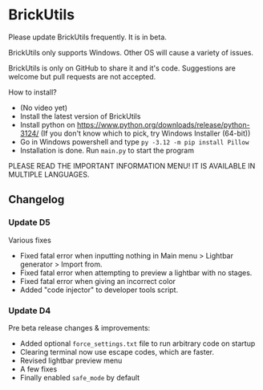 # BrickUtils

Please update BrickUtils frequently. It is in beta.

BrickUtils only supports Windows. Other OS will cause a variety of issues.

BrickUtils is only on GitHub to share it and it's code.
Suggestions are welcome but pull requests are not accepted.

How to install?
- (No video yet)
- Install the latest version of BrickUtils
- Install python on https://www.python.org/downloads/release/python-3124/
(If you don't know which to pick, try Windows Installer (64-bit))
- Go in Windows powershell and type `py -3.12 -m pip install Pillow`
- Installation is done. Run `main.py` to start the program

PLEASE READ THE IMPORTANT INFORMATION MENU! IT IS AVAILABLE IN MULTIPLE LANGUAGES.

## Changelog

### Update D5
Various fixes
- Fixed fatal error when inputting nothing in Main menu > Lightbar generator > Import from.
- Fixed fatal error when attempting to preview a lightbar with no stages.
- Fixed fatal error when giving an incorrect color
- Added "code injector" to developer tools script.

### Update D4
Pre beta release changes & improvements:
- Added optional `force_settings.txt` file to run arbitrary code on startup
- Clearing terminal now use escape codes, which are faster.
- Revised lightbar preview menu
- A few fixes
- Finally enabled `safe_mode` by default